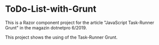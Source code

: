 # ToDo-List-with-Grunt

This is a Razor component project for the article "JavaScript Task-Runner Grunt" in the magazin dotnetpro 6/2019.

This project shows the using of the Task-Runner Grunt.
